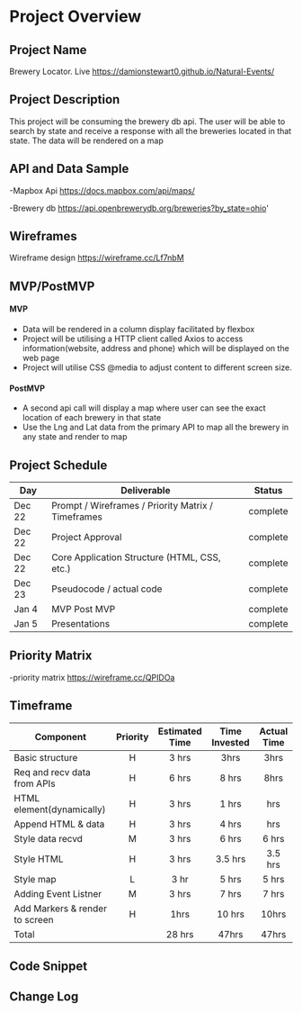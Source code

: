 
# Project Overview


## Project Name

Brewery Locator.
Live https://damionstewart0.github.io/Natural-Events/

## Project Description

This project will be consuming the brewery db api. The user will be able to search by state and receive a response with all the breweries located in that state. The data will be rendered on  a map

## API and Data Sample
-Mapbox Api https://docs.mapbox.com/api/maps/

-Brewery db https://api.openbrewerydb.org/breweries?by_state=ohio'

    

## Wireframes
Wireframe design https://wireframe.cc/Lf7nbM



## MVP/PostMVP

#### MVP
- Data will be rendered in a column display facilitated by flexbox
- Project will be utilising a HTTP client called Axios to access information(website, address and phone) which will be displayed on the web page
- Project will utilise CSS @media to adjust content to different screen size.
 

#### PostMVP  
- A second api call will display a map where user can see the exact location of each brewery in that state
- Use the Lng and Lat data from the primary API to map all the brewery in any state and render to map

## Project Schedule

|  Day | Deliverable | Status
|---|---| ---|
|Dec 22| Prompt / Wireframes / Priority Matrix / Timeframes | complete
|Dec 22| Project Approval | complete
|Dec 22| Core Application Structure (HTML, CSS, etc.) | complete
|Dec 23| Pseudocode / actual code | complete
|Jan 4| MVP Post MVP | complete
|Jan 5| Presentations | complete

## Priority Matrix

-priority matrix https://wireframe.cc/QPIDOa

## Timeframe

| Component | Priority | Estimated Time | Time Invested | Actual Time |
| --- | :---: |  :---: | :---: | :---: |
| Basic structure | H | 3 hrs| 3hrs | 3hrs |
| Req and recv data from APIs | H | 6 hrs| 8 hrs | 8hrs
| HTML element(dynamically) | H | 3 hrs| 1 hrs| hrs|
| Append HTML & data | H | 3 hrs| 4 hrs  | hrs|
| Style data recvd | M | 3 hrs| 6 hrs|  6 hrs|
| Style HTML | H |  3 hrs  |3.5 hrs| 3.5 hrs|
| Style map | L  |  3 hr | 5 hrs | 5 hrs|
| Adding Event Listner| M| 3 hrs |  7 hrs| 7 hrs|
| Add Markers & render to screen|H | 1hrs| 10 hrs| 10hrs
| Total  |  | 28 hrs| 47hrs | 47hrs |




## Code Snippet

  


## Change Log


 
